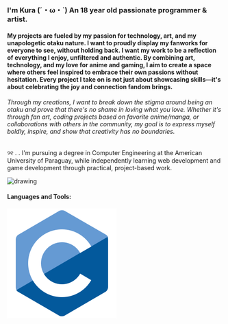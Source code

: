 <h3 align="justified">I'm Kura (´・ω・`) An 18 year old passionate programmer & artist. </h3> 
<h4 align="justified">My projects are fueled by my passion for technology, art, and my unapologetic otaku nature. I want to proudly display my fanworks for everyone to see, without holding back. I want my work to be a reflection of everything I enjoy, unfiltered and authentic. By combining art, technology, and my love for anime and gaming, I aim to create a space where others feel inspired to embrace their own passions without hesitation. Every project I take on is not just about showcasing skills—it's about celebrating the joy and connection fandom brings.</h4>
<h6 align="justified">Through my creations, I want to break down the stigma around being an otaku and prove that there's no shame in loving what you love. Whether it's through fan art, coding projects based on favorite anime/manga, or collaborations with others in the community, my goal is to express myself boldly, inspire, and show that creativity has no boundaries.</h6>

୨୧ . . I'm pursuing a degree in Computer Engineering at the American University of Paraguay, while independently learning web development and game development through practical, project-based work.

<img src="https://i.imgur.com/NgthF9Y.jpeg" alt="drawing" width="400"/>


<h4 align="left">Languages and Tools:</h4>
<p align="left"> <a href="https://www.cprogramming.com/" target="_blank" rel="noreferrer"> <img src="https://raw.githubusercontent.com/devicons/devicon/master/icons/c/c-original.svg" 
